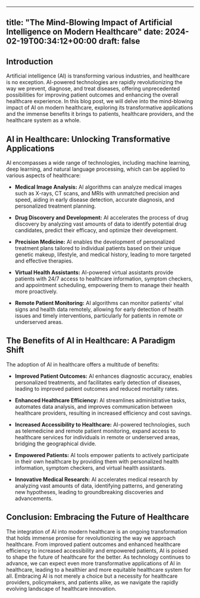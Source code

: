 
---
title: "The Mind-Blowing Impact of Artificial Intelligence on Modern Healthcare"
date: 2024-02-19T00:34:12+00:00
draft: false
---

## Introduction

Artificial intelligence (AI) is transforming various industries, and healthcare is no exception. AI-powered technologies are rapidly revolutionizing the way we prevent, diagnose, and treat diseases, offering unprecedented possibilities for improving patient outcomes and enhancing the overall healthcare experience. In this blog post, we will delve into the mind-blowing impact of AI on modern healthcare, exploring its transformative applications and the immense benefits it brings to patients, healthcare providers, and the healthcare system as a whole.

## AI in Healthcare: Unlocking Transformative Applications

AI encompasses a wide range of technologies, including machine learning, deep learning, and natural language processing, which can be applied to various aspects of healthcare:

- **Medical Image Analysis:** AI algorithms can analyze medical images such as X-rays, CT scans, and MRIs with unmatched precision and speed, aiding in early disease detection, accurate diagnosis, and personalized treatment planning.

- **Drug Discovery and Development:** AI accelerates the process of drug discovery by analyzing vast amounts of data to identify potential drug candidates, predict their efficacy, and optimize their development.

- **Precision Medicine:** AI enables the development of personalized treatment plans tailored to individual patients based on their unique genetic makeup, lifestyle, and medical history, leading to more targeted and effective therapies.

- **Virtual Health Assistants:** AI-powered virtual assistants provide patients with 24/7 access to healthcare information, symptom checkers, and appointment scheduling, empowering them to manage their health more proactively.

- **Remote Patient Monitoring:** AI algorithms can monitor patients' vital signs and health data remotely, allowing for early detection of health issues and timely interventions, particularly for patients in remote or underserved areas.

## The Benefits of AI in Healthcare: A Paradigm Shift

The adoption of AI in healthcare offers a multitude of benefits:

- **Improved Patient Outcomes:** AI enhances diagnostic accuracy, enables personalized treatments, and facilitates early detection of diseases, leading to improved patient outcomes and reduced mortality rates.

- **Enhanced Healthcare Efficiency:** AI streamlines administrative tasks, automates data analysis, and improves communication between healthcare providers, resulting in increased efficiency and cost savings.

- **Increased Accessibility to Healthcare:** AI-powered technologies, such as telemedicine and remote patient monitoring, expand access to healthcare services for individuals in remote or underserved areas, bridging the geographical divide.

- **Empowered Patients:** AI tools empower patients to actively participate in their own healthcare by providing them with personalized health information, symptom checkers, and virtual health assistants.

- **Innovative Medical Research:** AI accelerates medical research by analyzing vast amounts of data, identifying patterns, and generating new hypotheses, leading to groundbreaking discoveries and advancements.

## Conclusion: Embracing the Future of Healthcare

The integration of AI into modern healthcare is an ongoing transformation that holds immense promise for revolutionizing the way we approach healthcare. From improved patient outcomes and enhanced healthcare efficiency to increased accessibility and empowered patients, AI is poised to shape the future of healthcare for the better. As technology continues to advance, we can expect even more transformative applications of AI in healthcare, leading to a healthier and more equitable healthcare system for all. Embracing AI is not merely a choice but a necessity for healthcare providers, policymakers, and patients alike, as we navigate the rapidly evolving landscape of healthcare innovation.